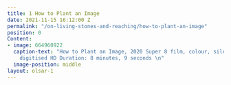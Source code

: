 ```yaml
---
title: 1 How to Plant an Image
date: 2021-11-15 16:12:00 Z
permalink: "/on-living-stones-and-reaching/how-to-plant-an-image"
position: 0
Content:
- image: 664960922
  caption-text: "How to Plant an Image, 2020 Super 8 film, colour, silent\LFor projection,
    digitised HD Duration: 8 minutes, 9 seconds \n"
  image-position: middle
layout: olsar-1
---
```


